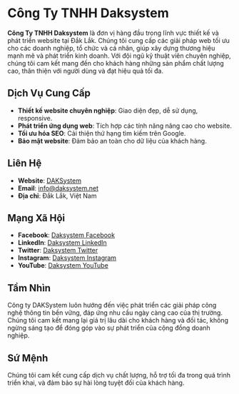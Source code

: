 # Công Ty TNHH Daksystem

**Công Ty TNHH Daksystem** là đơn vị hàng đầu trong lĩnh vực thiết kế và phát triển website tại Đắk Lắk. Chúng tôi cung cấp các giải pháp web tối ưu cho các doanh nghiệp, tổ chức và cá nhân, giúp xây dựng thương hiệu mạnh mẽ và phát triển kinh doanh. Với đội ngũ kỹ thuật viên chuyên nghiệp, chúng tôi cam kết mang đến cho khách hàng những sản phẩm chất lượng cao, thân thiện với người dùng và đạt hiệu quả tối đa.

## Dịch Vụ Cung Cấp
- **Thiết kế website chuyên nghiệp**: Giao diện đẹp, dễ sử dụng, responsive.
- **Phát triển ứng dụng web**: Tích hợp các tính năng nâng cao cho website.
- **Tối ưu hóa SEO**: Cải thiện thứ hạng tìm kiếm trên Google.
- **Bảo mật website**: Đảm bảo an toàn cho dữ liệu của khách hàng.

## Liên Hệ
- **Website**: [DAKSystem](http://daksystem.net)
- **Email**: [info@daksystem.net](mailto:info@daksystem.net)
- **Địa chỉ**: Đắk Lắk, Việt Nam

## Mạng Xã Hội
- **Facebook**: [Daksystem Facebook](https://www.facebook.com/daksystem)
- **LinkedIn**: [Daksystem LinkedIn](https://www.linkedin.com/company/daksystem)
- **Twitter**: [Daksystem Twitter](https://twitter.com/daksystem)
- **Instagram**: [Daksystem Instagram](https://www.instagram.com/daksystem)
- **YouTube**: [Daksystem YouTube](https://www.youtube.com/channel/daksystem)

## Tầm Nhìn
Công ty DAKSystem luôn hướng đến việc phát triển các giải pháp công nghệ thông tin bền vững, đáp ứng nhu cầu ngày càng cao của thị trường. Chúng tôi cam kết mang lại giá trị lâu dài cho khách hàng và đối tác, không ngừng sáng tạo để đóng góp vào sự phát triển của cộng đồng doanh nghiệp.

## Sứ Mệnh
Chúng tôi cam kết cung cấp dịch vụ chất lượng, hỗ trợ tối đa trong quá trình triển khai, và đảm bảo sự hài lòng tuyệt đối của khách hàng.
